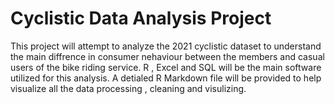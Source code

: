 # Cyclistic Data Analysis Project

This project will attempt to analyze the 2021 cyclistic dataset to understand the main diffrence in consumer nehaviour between the members and casual users of the bike riding service. 
R , Excel and SQL will be the main software utilized for this analysis. 
A detialed R Markdown file will be provided to help visualize all the data processing , cleaning and visulizing. 
